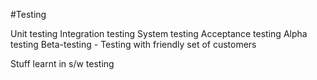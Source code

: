 #Testing

Unit testing
Integration testing
System testing
Acceptance testing
Alpha testing
Beta-testing - Testing with friendly set of customers

Stuff learnt in s/w testing
